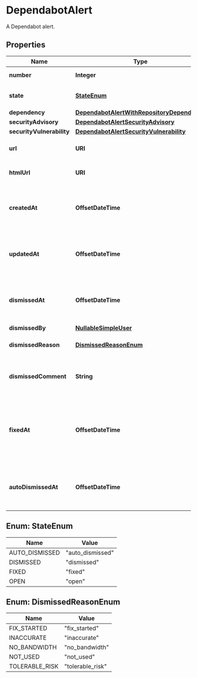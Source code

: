 

# DependabotAlert

A Dependabot alert.

## Properties

| Name | Type | Description | Notes |
|------------ | ------------- | ------------- | -------------|
|**number** | **Integer** | The security alert number. |  [readonly] |
|**state** | [**StateEnum**](#StateEnum) | The state of the Dependabot alert. |  [readonly] |
|**dependency** | [**DependabotAlertWithRepositoryDependency**](DependabotAlertWithRepositoryDependency.md) |  |  |
|**securityAdvisory** | [**DependabotAlertSecurityAdvisory**](DependabotAlertSecurityAdvisory.md) |  |  |
|**securityVulnerability** | [**DependabotAlertSecurityVulnerability**](DependabotAlertSecurityVulnerability.md) |  |  |
|**url** | **URI** | The REST API URL of the alert resource. |  [readonly] |
|**htmlUrl** | **URI** | The GitHub URL of the alert resource. |  [readonly] |
|**createdAt** | **OffsetDateTime** | The time that the alert was created in ISO 8601 format: &#x60;YYYY-MM-DDTHH:MM:SSZ&#x60;. |  [readonly] |
|**updatedAt** | **OffsetDateTime** | The time that the alert was last updated in ISO 8601 format: &#x60;YYYY-MM-DDTHH:MM:SSZ&#x60;. |  [readonly] |
|**dismissedAt** | **OffsetDateTime** | The time that the alert was dismissed in ISO 8601 format: &#x60;YYYY-MM-DDTHH:MM:SSZ&#x60;. |  [readonly] |
|**dismissedBy** | [**NullableSimpleUser**](NullableSimpleUser.md) |  |  |
|**dismissedReason** | [**DismissedReasonEnum**](#DismissedReasonEnum) | The reason that the alert was dismissed. |  |
|**dismissedComment** | **String** | An optional comment associated with the alert&#39;s dismissal. |  |
|**fixedAt** | **OffsetDateTime** | The time that the alert was no longer detected and was considered fixed in ISO 8601 format: &#x60;YYYY-MM-DDTHH:MM:SSZ&#x60;. |  [readonly] |
|**autoDismissedAt** | **OffsetDateTime** | The time that the alert was auto-dismissed in ISO 8601 format: &#x60;YYYY-MM-DDTHH:MM:SSZ&#x60;. |  [optional] [readonly] |



## Enum: StateEnum

| Name | Value |
|---- | -----|
| AUTO_DISMISSED | &quot;auto_dismissed&quot; |
| DISMISSED | &quot;dismissed&quot; |
| FIXED | &quot;fixed&quot; |
| OPEN | &quot;open&quot; |



## Enum: DismissedReasonEnum

| Name | Value |
|---- | -----|
| FIX_STARTED | &quot;fix_started&quot; |
| INACCURATE | &quot;inaccurate&quot; |
| NO_BANDWIDTH | &quot;no_bandwidth&quot; |
| NOT_USED | &quot;not_used&quot; |
| TOLERABLE_RISK | &quot;tolerable_risk&quot; |



